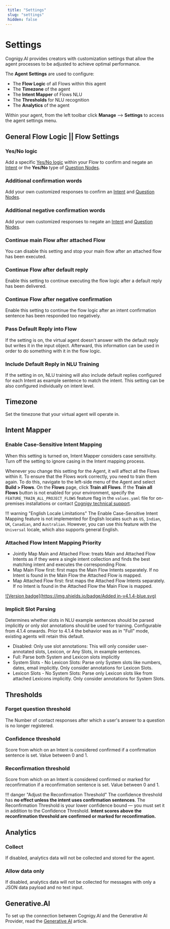 ```yaml
---
 title: "Settings" 
 slug: "settings" 
 hidden: false 
---
```

# Settings

Cognigy.AI provides creators with customization settings that allow the agent processes to be adjusted to achieve optimal performance.

The **Agent Settings** are used to configure:

- The **Flow Logic** of all Flows within this agent
- The **Timezone** of the agent
- The **Intent Mapper** of Flows NLU
- The **Thresholds** for NLU recognition
- The **Analytics** of the agent

Within your agent, from the left toolbar click **Manage** --> **Settings** to access the agent settings menu.

## General Flow Logic || Flow Settings
<div class="divider"></div>

### Yes/No logic

Add a specific [Yes/No logic](../../nlu/nlu-overview/yes-no-intents.md) within your Flow to confirm and negate an [Intent](../../nlu/nlu-overview/ml-intents.md) or the **Yes/No** type of [Question Nodes](../../nodes/overview.md#question).

### Additional confirmation words

Add your own customized responses to confirm an [Intent](../../nlu/nlu-overview/ml-intents.md) and [Question Nodes](../../nodes/overview.md#question).

### Additional negative confirmation words 

Add your own customized responses to negate an [Intent](../../nlu/nlu-overview/ml-intents.md) and [Question Nodes](../../nodes/overview.md#question).

### Continue **main** Flow after attached Flow

You can disable this setting and stop your main flow after an attached flow has been executed.

### Continue Flow after default reply

Enable this setting to continue executing the flow logic after a default reply has been delivered.

### Continue Flow after negative confirmation

Enable this setting to continue the flow logic after an intent confirmation sentence has been responded too negatively.

### Pass Default Reply into Flow

If the setting is on, the virtual agent doesn't answer with the default reply but writes it in the input object. Afterward, this information can be used in order to do something with it in the flow logic. 

### Include Default Reply in NLU Training

If the setting in on, NLU training will also include default replies configured for each Intent as example sentence to match the intent. This setting can be also configured individually on intent level.

## Timezone
<div class="divider"></div>

Set the timezone that your virtual agent will operate in.

## Intent Mapper
<div class="divider"></div>

### Enable Case-Sensitive Intent Mapping

When this setting is turned on, Intent Mapper considers case sensitivity.
Turn off the setting to ignore casing in the Intent mapping process.

Whenever you change this setting for the Agent, it will affect all the Flows within it.
To ensure that the Flows work correctly, you need to train them again.
To do this, navigate to the left-side menu of the Agent and select **Build > Flows**.
On the **Flows** page, click **Train all Flows**.
If the **Train all Flows** button is not enabled for your environment,
specify the `FEATURE_TRAIN_ALL_PROJECT_FLOWS` feature flag in the `values.yaml` file for on-premises installations or contact [Cognigy technical support](https://docs.cognigy.com/help/get-help/).

!!! warning "English Locale Limitations"
    The Enable Case-Sensitive Intent Mapping feature is not implemented for English locales such as `US`, `Indian`, `UK`, `Canadian`, and `Australian`. However, you can use this feature with the `Universal` locale, which also supports general English.

### Attached Flow Intent Mapping Priority

- Jointly Map Main and Attached Flow: treats Main and Attached Flow Intents as if they were a single intent collection and finds the best matching intent and executes the corresponding Flow.
- Map Main Flow first: first maps the Main Flow Intents separately. If no Intent is found in the Main Flow the Attached Flow is mapped.
- Map Attached Flow first: first maps the Attached Flow Intents separately. If no Intent is found in the Attached Flow the Main Flow is mapped.


[![Version badge](https://img.shields.io/badge/Added in-v4.1.4-blue.svg)]({{config.site_url}})

### Implicit Slot Parsing
Determines whether slots in NLU example sentences should be parsed implicitly or only slot annotations should be used for training. Configurable from 4.1.4 onwards. Prior to 4.1.4 the behavior was as in "Full" mode, existing agents will retain this default.

- Disabled: Only use slot annotations: This will only consider user-annotated slots, Lexicon, or Any Slots, in example sentences.
- Full: Parse both System and Lexicon slots implicitly
- System Slots - No Lexicon Slots: Parse only System slots like numbers, dates, email implicitly. Only consider annotations for Lexicon Slots.
- Lexicon Slots - No System Slots: Parse only Lexicon slots like from attached Lexicons implicitly. Only consider annotations for System Slots.

## Thresholds
<div class="divider"></div>

### Forget question threshold

The Number of contact responses after which a user's answer to a question is no longer registered.

### Confidence threshold

Score from which on an Intent is considered confirmed if a confirmation sentence is set. Value between 0 and 1.

### Reconfirmation threshold

Score from which on an Intent is considered confirmed or marked for reconfirmation if a reconfirmation sentence is set. Value between 0 and 1.

!!! danger "Adjust the Reconfirmation Threshold"
    The confidence threshold has **no effect unless the intent uses confirmation sentences**.
    The Reconfirmation Threshold is your lower confidence bound — you must set it in addition to the Confidence Threshold. **Intent scores above the reconfirmation threshold are confirmed or marked for reconfirmation.**

## Analytics
<div class="divider"></div>

### Collect

If disabled, analytics data will not be collected and stored for the agent.

### Allow data only

If disabled, analytics data will not be collected for messages with only a JSON data payload and no text input.

## Generative.AI

To set up the connection between Cognigy.AI and the Generative AI Provider, read the [Generative AI](../../generative-ai.md#prerequisites) article.

